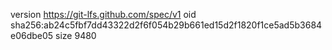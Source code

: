 version https://git-lfs.github.com/spec/v1
oid sha256:ab24c5fbf7dd43322d2f6f054b29b661ed15d2f1820f1ce5ad5b3684e06dbe05
size 9480
